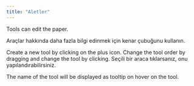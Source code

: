 ```yaml
---
title: "Aletler"
---
```


Tools can edit the paper.

Araçlar hakkında daha fazla bilgi edinmek için kenar çubuğunu kullanın.

Create a new tool by clicking on the plus icon. Change the tool order by dragging and change the tool by clicking.
Seçili bir araca tıklarsanız, onu yapılandırabilirsiniz.

The name of the tool will be displayed as tooltip on hover on the tool.
